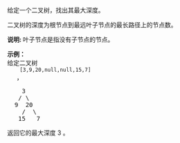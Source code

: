 <html>
 <body>
  <p>
   给定一个二叉树，找出其最大深度。
  </p>
  <p>
   二叉树的深度为根节点到最远叶子节点的最长路径上的节点数。
  </p>
  <p>
   <strong>
    说明:
   </strong>
   叶子节点是指没有子节点的节点。
  </p>
  <p>
   <strong>
    示例：
   </strong>
   <br/>
   给定二叉树
   <code>
    [3,9,20,null,null,15,7]
   </code>
   ，
  </p>
  <pre>    3
   / \
  9  20
    /  \
   15   7</pre>
  <p>
   返回它的最大深度 3 。
  </p>
 </body>
</html>